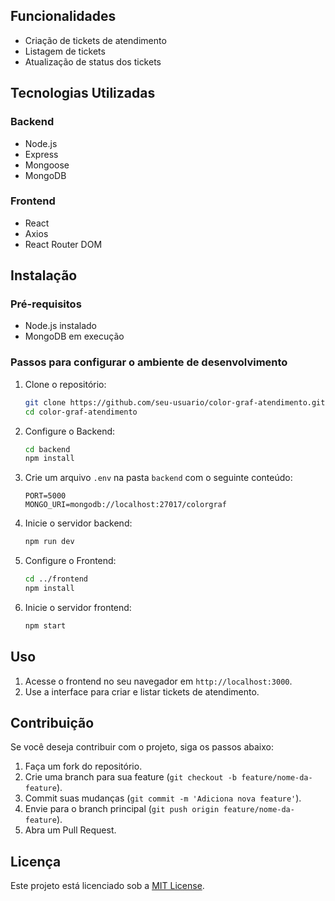 ## Funcionalidades

- Criação de tickets de atendimento
- Listagem de tickets
- Atualização de status dos tickets

## Tecnologias Utilizadas

### Backend
- Node.js
- Express
- Mongoose
- MongoDB

### Frontend
- React
- Axios
- React Router DOM

## Instalação

### Pré-requisitos

- Node.js instalado
- MongoDB em execução

### Passos para configurar o ambiente de desenvolvimento

1. Clone o repositório:
    ```bash
    git clone https://github.com/seu-usuario/color-graf-atendimento.git
    cd color-graf-atendimento
    ```

2. Configure o Backend:
    ```bash
    cd backend
    npm install
    ```

3. Crie um arquivo `.env` na pasta `backend` com o seguinte conteúdo:
    ```
    PORT=5000
    MONGO_URI=mongodb://localhost:27017/colorgraf
    ```

4. Inicie o servidor backend:
    ```bash
    npm run dev
    ```

5. Configure o Frontend:
    ```bash
    cd ../frontend
    npm install
    ```

6. Inicie o servidor frontend:
    ```bash
    npm start
    ```

## Uso

1. Acesse o frontend no seu navegador em `http://localhost:3000`.
2. Use a interface para criar e listar tickets de atendimento.

## Contribuição

Se você deseja contribuir com o projeto, siga os passos abaixo:

1. Faça um fork do repositório.
2. Crie uma branch para sua feature (`git checkout -b feature/nome-da-feature`).
3. Commit suas mudanças (`git commit -m 'Adiciona nova feature'`).
4. Envie para o branch principal (`git push origin feature/nome-da-feature`).
5. Abra um Pull Request.

## Licença

Este projeto está licenciado sob a [MIT License](LICENSE).
